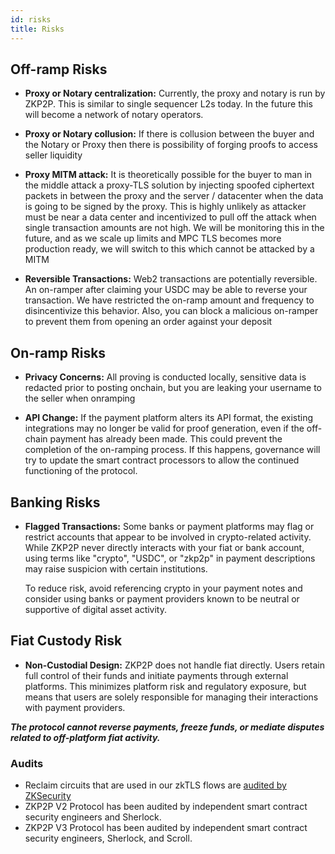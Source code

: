 ```yaml
---
id: risks
title: Risks
---
```


## Off-ramp Risks

-   **Proxy or Notary centralization:** Currently, the proxy and notary is run by ZKP2P. This is similar to single sequencer L2s today. In the future this will become a network of notary operators.

-   **Proxy or Notary collusion:** If there is collusion between the buyer and the Notary or Proxy then there is possibility of forging proofs to access seller liquidity

-   **Proxy MITM attack:** It is theoretically possible for the buyer to man in the middle attack a proxy-TLS solution by injecting spoofed ciphertext packets in between the proxy and the server / datacenter when the data is going to be signed by the proxy. This is highly unlikely as attacker must be near a data center and incentivized to pull off the attack when single transaction amounts are not high. We will be monitoring this in the future, and as we scale up limits and MPC TLS becomes more production ready, we will switch to this which cannot be attacked by a MITM

-   **Reversible Transactions:** Web2 transactions are potentially reversible. An on-ramper after claiming your USDC may be able to reverse your transaction. We have restricted the on-ramp amount and frequency to disincentivize this behavior. Also, you can block a malicious on-ramper to prevent them from opening an order against your deposit

## On-ramp Risks

-   **Privacy Concerns:** All proving is conducted locally, sensitive data is redacted prior to posting onchain, but you are leaking your username to the seller when onramping

-   **API Change:** If the payment platform alters its API format, the existing integrations may no longer be valid for proof generation, even if the off-chain payment has already been made. This could prevent the completion of the on-ramping process. If this happens, governance will try to update the smart contract processors to allow the continued functioning of the protocol.

## Banking Risks 

- **Flagged Transactions:** Some banks or payment platforms may flag or restrict accounts that appear to be involved in crypto-related activity. While ZKP2P never directly interacts with your fiat or bank account, using terms like "crypto", "USDC", or "zkp2p" in payment descriptions may raise suspicion with certain institutions. 

    To reduce risk, avoid referencing crypto in your payment notes and consider using banks or payment providers known to be neutral or supportive of digital asset activity.

## Fiat Custody Risk

- **Non-Custodial Design:** ZKP2P does not handle fiat directly. Users retain full control of their funds and initiate payments through external platforms. This minimizes platform risk and regulatory exposure, but means that users are solely responsible for managing their interactions with payment providers. 

**_The protocol cannot reverse payments, freeze funds, or mediate disputes related to off-platform fiat activity._**


### Audits
-   Reclaim circuits that are used in our zkTLS flows are [audited by ZKSecurity](https://www.zksecurity.xyz/blog/posts/reclaim/)
-   ZKP2P V2 Protocol has been audited by independent smart contract security engineers and Sherlock.
-   ZKP2P V3 Protocol has been audited by independent smart contract security engineers, Sherlock, and Scroll.